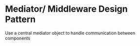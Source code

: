 # Mediator/ Middleware Design Pattern

Use a central mediator object to handle communication between components
